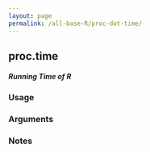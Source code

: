 ```yaml
---
layout: page
permalink: /all-base-R/proc-dot-time/
---
```


## __proc.time__

#### _Running Time of R_

### Usage

### Arguments

### Notes
